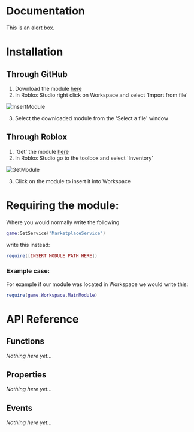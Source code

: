 # Documentation

<div class="alert">
  This is an alert box.
</div>

# Installation
## Through GitHub
1. Download the module [here](https://github.com/AbcreatorDev/BetterGamepassService/blob/main/MainModule.rbxm)
2. In Roblox Studio right click on Workspace and select 'Import from file'

![InsertModule](https://user-images.githubusercontent.com/86627085/125501504-52dce871-d3f2-4da2-9053-91c181d8b282.PNG)

3. Select the downloaded module from the 'Select a file' window

## Through Roblox

1. 'Get' the module [here](https://www.roblox.com/library/7085465779/BetterGamepassService)
2. In Roblox Studio go to the toolbox and select 'Inventory'

![GetModule](https://user-images.githubusercontent.com/86627085/125501459-292cdbd2-8b12-4c46-a7af-75539568e64f.PNG)

3. Click on the module to insert it into Workspace

# Requiring the module:

Where you would normally write the following
````Lua
game:GetService("MarketplaceService")
````
write this instead:
```Lua
require([INSERT MODULE PATH HERE])
```

### Example case:

For example if our module was located in Workspace we would write this:

```Lua
require(game.Workspace.MainModule)
```

# API Reference

## Functions

*Nothing here yet...*

## Properties

*Nothing here yet...*

## Events

*Nothing here yet...*

<link rel="stylesheet" href="../../../../resources/stylesheet.min.css">
